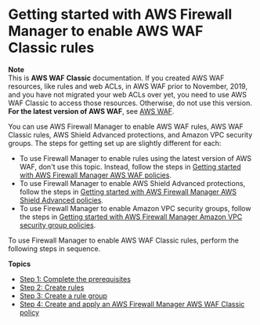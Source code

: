 # Getting started with AWS Firewall Manager to enable AWS WAF Classic rules<a name="classic-getting-started-fms"></a>

**Note**  
This is **AWS WAF Classic** documentation\. If you created AWS WAF resources, like rules and web ACLs, in AWS WAF prior to November, 2019, and you have not migrated your web ACLs over yet, you need to use AWS WAF Classic to access those resources\. Otherwise, do not use this version\.  
**For the latest version of AWS WAF**, see [AWS WAF](waf-chapter.md)\. 

You can use AWS Firewall Manager to enable AWS WAF rules, AWS WAF Classic rules, AWS Shield Advanced protections, and Amazon VPC security groups\. The steps for getting set up are slightly different for each:
+ To use Firewall Manager to enable rules using the latest version of AWS WAF, don't use this topic\. Instead, follow the steps in [Getting started with AWS Firewall Manager AWS WAF policies](getting-started-fms.md)\. 
+ To use Firewall Manager to enable AWS Shield Advanced protections, follow the steps in [Getting started with AWS Firewall Manager AWS Shield Advanced policies](getting-started-fms-shield.md)\.
+ To use Firewall Manager to enable Amazon VPC security groups, follow the steps in [Getting started with AWS Firewall Manager Amazon VPC security group policies](getting-started-fms-security-group.md)\. 

To use Firewall Manager to enable AWS WAF Classic rules, perform the following steps in sequence\. 

**Topics**
+ [Step 1: Complete the prerequisites](classic-complete-prereq.md)
+ [Step 2: Create rules](classic-get-started-fms-create-rules.md)
+ [Step 3: Create a rule group](classic-get-started-fms-create-rule-group.md)
+ [Step 4: Create and apply an AWS Firewall Manager AWS WAF Classic policy](classic-get-started-fms-create-security-policy.md)